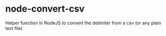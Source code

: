 # node-convert-csv
Helper function in NodeJS to convert the delimiter from a csv (or any plain text file)
